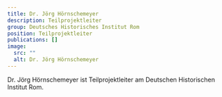 ```yaml
---
title: Dr. Jörg Hörnschemeyer
description: Teilprojektleiter
group: Deutsches Historisches Institut Rom
position: Teilprojektleiter
publications: []
image:
  src: ""
  alt: Dr. Jörg Hörnschemeyer
---
```


Dr. Jörg Hörnschemeyer ist Teilprojektleiter am Deutschen Historischen Institut Rom.
